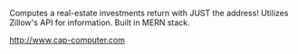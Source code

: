 Computes a real-estate investments return with JUST the address! Utilizes Zillow's API for information. Built in MERN stack.

http://www.cap-computer.com
